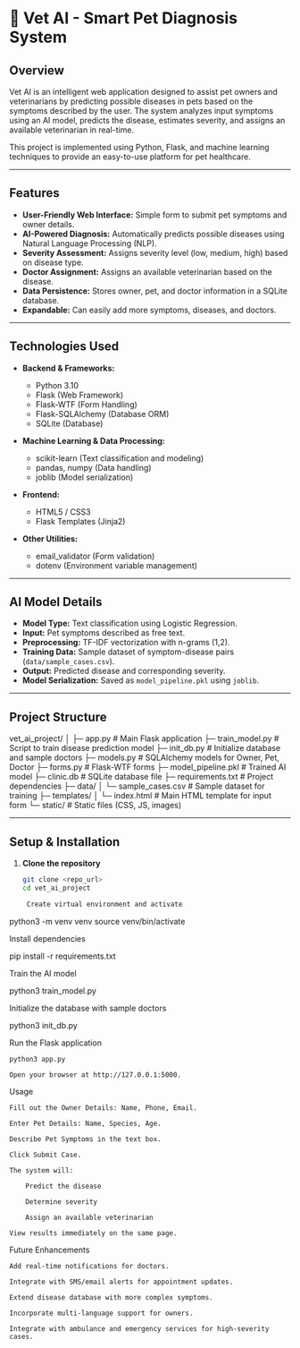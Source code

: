 # 🐾 Vet AI - Smart Pet Diagnosis System

## Overview
Vet AI is an intelligent web application designed to assist pet owners and veterinarians by predicting possible diseases in pets based on the symptoms described by the user. The system analyzes input symptoms using an AI model, predicts the disease, estimates severity, and assigns an available veterinarian in real-time.

This project is implemented using Python, Flask, and machine learning techniques to provide an easy-to-use platform for pet healthcare.

---

## Features

- **User-Friendly Web Interface:** Simple form to submit pet symptoms and owner details.
- **AI-Powered Diagnosis:** Automatically predicts possible diseases using Natural Language Processing (NLP).
- **Severity Assessment:** Assigns severity level (low, medium, high) based on disease type.
- **Doctor Assignment:** Assigns an available veterinarian based on the disease.
- **Data Persistence:** Stores owner, pet, and doctor information in a SQLite database.
- **Expandable:** Can easily add more symptoms, diseases, and doctors.

---

## Technologies Used

- **Backend & Frameworks:**
  - Python 3.10
  - Flask (Web Framework)
  - Flask-WTF (Form Handling)
  - Flask-SQLAlchemy (Database ORM)
  - SQLite (Database)

- **Machine Learning & Data Processing:**
  - scikit-learn (Text classification and modeling)
  - pandas, numpy (Data handling)
  - joblib (Model serialization)

- **Frontend:**
  - HTML5 / CSS3
  - Flask Templates (Jinja2)

- **Other Utilities:**
  - email_validator (Form validation)
  - dotenv (Environment variable management)

---

## AI Model Details

- **Model Type:** Text classification using Logistic Regression.
- **Input:** Pet symptoms described as free text.
- **Preprocessing:** TF-IDF vectorization with n-grams (1,2).
- **Training Data:** Sample dataset of symptom-disease pairs (`data/sample_cases.csv`).
- **Output:** Predicted disease and corresponding severity.
- **Model Serialization:** Saved as `model_pipeline.pkl` using `joblib`.

---

## Project Structure



vet_ai_project/
│
├─ app.py # Main Flask application
├─ train_model.py # Script to train disease prediction model
├─ init_db.py # Initialize database and sample doctors
├─ models.py # SQLAlchemy models for Owner, Pet, Doctor
├─ forms.py # Flask-WTF forms
├─ model_pipeline.pkl # Trained AI model
├─ clinic.db # SQLite database file
├─ requirements.txt # Project dependencies
├─ data/
│ └─ sample_cases.csv # Sample dataset for training
├─ templates/
│ └─ index.html # Main HTML template for input form
└─ static/ # Static files (CSS, JS, images)


---

## Setup & Installation

1. **Clone the repository**
   ```bash
   git clone <repo_url>
   cd vet_ai_project

    Create virtual environment and activate

python3 -m venv venv
source venv/bin/activate

Install dependencies

pip install -r requirements.txt

Train the AI model

python3 train_model.py

Initialize the database with sample doctors

python3 init_db.py

Run the Flask application

    python3 app.py

    Open your browser at http://127.0.0.1:5000.

Usage

    Fill out the Owner Details: Name, Phone, Email.

    Enter Pet Details: Name, Species, Age.

    Describe Pet Symptoms in the text box.

    Click Submit Case.

    The system will:

        Predict the disease

        Determine severity

        Assign an available veterinarian

    View results immediately on the same page.

Future Enhancements

    Add real-time notifications for doctors.

    Integrate with SMS/email alerts for appointment updates.

    Extend disease database with more complex symptoms.

    Incorporate multi-language support for owners.

    Integrate with ambulance and emergency services for high-severity cases.




